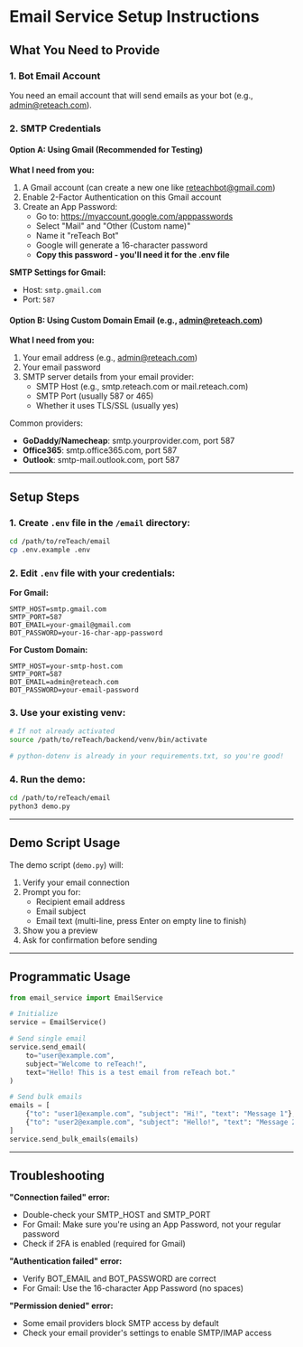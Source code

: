 # Email Service Setup Instructions

## What You Need to Provide

### 1. Bot Email Account
You need an email account that will send emails as your bot (e.g., admin@reteach.com).

### 2. SMTP Credentials

#### Option A: Using Gmail (Recommended for Testing)

**What I need from you:**
1. A Gmail account (can create a new one like reteachbot@gmail.com)
2. Enable 2-Factor Authentication on this Gmail account
3. Create an App Password:
   - Go to: https://myaccount.google.com/apppasswords
   - Select "Mail" and "Other (Custom name)"
   - Name it "reTeach Bot"
   - Google will generate a 16-character password
   - **Copy this password - you'll need it for the .env file**

**SMTP Settings for Gmail:**
- Host: `smtp.gmail.com`
- Port: `587`

#### Option B: Using Custom Domain Email (e.g., admin@reteach.com)

**What I need from you:**
1. Your email address (e.g., admin@reteach.com)
2. Your email password
3. SMTP server details from your email provider:
   - SMTP Host (e.g., smtp.reteach.com or mail.reteach.com)
   - SMTP Port (usually 587 or 465)
   - Whether it uses TLS/SSL (usually yes)

Common providers:
- **GoDaddy/Namecheap**: smtp.yourprovider.com, port 587
- **Office365**: smtp.office365.com, port 587
- **Outlook**: smtp-mail.outlook.com, port 587

---

## Setup Steps

### 1. Create `.env` file in the `/email` directory:

```bash
cd /path/to/reTeach/email
cp .env.example .env
```

### 2. Edit `.env` file with your credentials:

**For Gmail:**
```env
SMTP_HOST=smtp.gmail.com
SMTP_PORT=587
BOT_EMAIL=your-gmail@gmail.com
BOT_PASSWORD=your-16-char-app-password
```

**For Custom Domain:**
```env
SMTP_HOST=your-smtp-host.com
SMTP_PORT=587
BOT_EMAIL=admin@reteach.com
BOT_PASSWORD=your-email-password
```

### 3. Use your existing venv:

```bash
# If not already activated
source /path/to/reTeach/backend/venv/bin/activate

# python-dotenv is already in your requirements.txt, so you're good!
```

### 4. Run the demo:

```bash
cd /path/to/reTeach/email
python3 demo.py
```

---

## Demo Script Usage

The demo script (`demo.py`) will:
1. Verify your email connection
2. Prompt you for:
   - Recipient email address
   - Email subject
   - Email text (multi-line, press Enter on empty line to finish)
3. Show you a preview
4. Ask for confirmation before sending

---

## Programmatic Usage

```python
from email_service import EmailService

# Initialize
service = EmailService()

# Send single email
service.send_email(
    to="user@example.com",
    subject="Welcome to reTeach!",
    text="Hello! This is a test email from reTeach bot."
)

# Send bulk emails
emails = [
    {"to": "user1@example.com", "subject": "Hi!", "text": "Message 1"},
    {"to": "user2@example.com", "subject": "Hello!", "text": "Message 2"}
]
service.send_bulk_emails(emails)
```

---

## Troubleshooting

**"Connection failed" error:**
- Double-check your SMTP_HOST and SMTP_PORT
- For Gmail: Make sure you're using an App Password, not your regular password
- Check if 2FA is enabled (required for Gmail)

**"Authentication failed" error:**
- Verify BOT_EMAIL and BOT_PASSWORD are correct
- For Gmail: Use the 16-character App Password (no spaces)

**"Permission denied" error:**
- Some email providers block SMTP access by default
- Check your email provider's settings to enable SMTP/IMAP access
